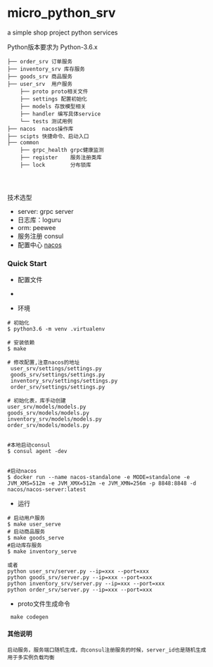 # micro_python_srv

a simple shop project python services 

Python版本要求为 Python-3.6.x

```
├── order_srv 订单服务
├── inventory_srv 库存服务
├── goods_srv 商品服务
├── user_srv  用户服务
    ├── proto proto相关文件
    ├── settings 配置初始化
    ├── models 存放模型相关
    ├── handler 编写具体service 
    └── tests 测试用例
├── nacos  nacos操作库 
├── scipts 快捷命令、启动入口
├── common
    ├── grpc_health grpc健康监测
    ├── register    服务注册类库
    ├── lock        分布锁库


    
```

技术选型
- server: grpc server 
- 日志库：loguru
- orm:   peewee
- 服务注册 consul 
- 配置中心 [nacos](https://github.com/nacos-group/nacos-sdk-python) 


### Quick Start

- 配置文件
  
   
- 


- 环境
```
# 初始化
$ python3.6 -m venv .virtualenv

# 安装依赖
$ make

# 修改配置,注意nacos的地址
 user_srv/settings/settings.py 
 goods_srv/settings/settings.py
 inventory_srv/settings/settings.py
 order_srv/settings/settings.py    

# 初始化表，库手动创建
user_srv/models/models.py
goods_srv/models/models.py
inventory_srv/models/models.py
order_srv/models/models.py


#本地启动consul
$ consul agent -dev
 

#启动nacos
$ docker run --name nacos-standalone -e MODE=standalone -e JVM_XMS=512m -e JVM_XMX=512m -e JVM_XMN=256m -p 8848:8848 -d nacos/nacos-server:latest
```

- 运行

```
# 启动用户服务
$ make user_serve
# 启动商品服务
$ make goods_serve
#启动库存服务
$ make inventory_serve

或者 
python user_srv/server.py --ip=xxx --port=xxx
python goods_srv/server.py --ip=xxx --port=xxx
python inventory_srv/server.py --ip=xxx --port=xxx
python order_srv/server.py --ip=xxx --port=xxx

```

- proto文件生成命令
```
 make codegen
```




#### 其他说明
```
启动服务，服务端口随机生成，向consul注册服务的时候，server_id也是随机生成
用于多实例负载均衡
```












